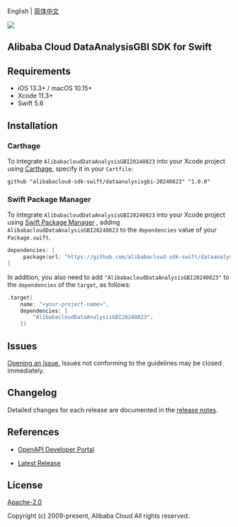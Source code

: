English | [简体中文](README-CN.md)

![](https://aliyunsdk-pages.alicdn.com/icons/AlibabaCloud.svg)

## Alibaba Cloud DataAnalysisGBI SDK for Swift

## Requirements

- iOS 13.3+ / macOS 10.15+
- Xcode 11.3+
- Swift 5.6

## Installation

### Carthage

To integrate `AlibabacloudDataAnalysisGBI20240823` into your Xcode project using [Carthage](https://github.com/Carthage/Carthage), specify it in your `Cartfile`:

```ogdl
github "alibabacloud-sdk-swift/dataanalysisgbi-20240823" "1.0.0"
```

### Swift Package Manager

To integrate `AlibabacloudDataAnalysisGBI20240823` into your Xcode project using [Swift Package Manager](https://swift.org/package-manager/) , adding `AlibabacloudDataAnalysisGBI20240823` to the `dependencies` value of your `Package.swift`.

```swift
dependencies: [
    .package(url: "https://github.com/alibabacloud-sdk-swift/dataanalysisgbi-20240823.git", from: "1.0.0")
]
```

In addition, you also need to add `"AlibabacloudDataAnalysisGBI20240823"` to the `dependencies` of the `target`, as follows:

```swift
.target(
    name: "<your-project-name>",
    dependencies: [
        "AlibabacloudDataAnalysisGBI20240823",
    ])
```

## Issues

[Opening an Issue](https://github.com/alibabacloud-sdk-swift/dataanalysisgbi-20240823/issues/new), Issues not conforming to the guidelines may be closed immediately.

## Changelog

Detailed changes for each release are documented in the [release notes](./ChangeLog.txt).

## References

* [OpenAPI Developer Portal](https://next.api.alibabacloud.com/home)
- [Latest Release](https://github.com/alibabacloud-sdk-swift/dataanalysisgbi-20240823)

## License

[Apache-2.0](http://www.apache.org/licenses/LICENSE-2.0)

Copyright (c) 2009-present, Alibaba Cloud All rights reserved.
